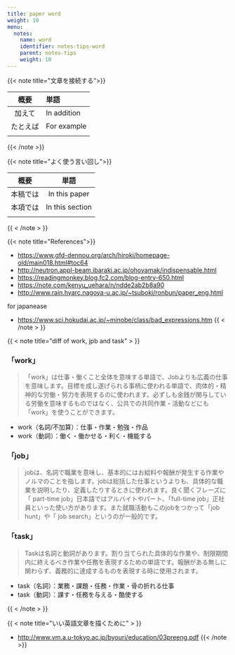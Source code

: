 ```yaml
---
title: paper word
weight: 10
menu:
  notes:
    name: word
    identifier: notes-tips-word
    parent: notes-tips
    weight: 10
---
```

{{< note title="文章を接続する">}}

|概要|単語|
|:--:|:--|
|加えて|In addition|
|たとえば|For example|
|||
{{< /note >}}


{{< note title="よく使う言い回し">}}

|概要|単語|
|:--:|:--:|
|本稿では|In this paper|
|本項では|In this section|
|||
{{ < /note > }}

{{< note title="References">}}
- https://www.gfd-dennou.org/arch/hiroki/homepage-old/main018.html#toc64
- http://neutron.appl-beam.ibaraki.ac.jp/ohoyamak/indispensable.html
- https://readingmonkey.blog.fc2.com/blog-entry-650.html
- https://note.com/kenyu_uehara/n/ndde2ab2b8a90
- http://www.rain.hyarc.nagoya-u.ac.jp/~tsuboki/ronbun/paper_eng.html

for japanease
- https://www.sci.hokudai.ac.jp/~minobe/class/bad_expressions.htm
{{ < /note > }}

{{ < note title="diff of work, jpb and task" > }}
### 「work」
> 「work」は仕事・働くこと全体を意味する単語で、Jobよりも広義の仕事を意味します。目標を成し遂げられる事柄に使われる単語で、肉体的・精神的な労働・努力を表現するのに使われます。必ずしも金銭が関与している労働を意味するものではなく、公共での共同作業・活動などにも「work」を使うことができます。

- work（名詞/不加算）：仕事・作業・勉強・作品
- work（動詞）：働く・働かせる・利く・機能する

### 「job」
> jobは、名詞で職業を意味し、基本的にはお給料や報酬が発生する作業やノルマのことを指します。jobは総括した仕事というよりも、具体的な職業を説明したり、定義したりするときに使われます。良く聞くフレーズに「 part-time job」日本語ではアルバイトやパート、「full-time job」正社員といった使い方があります。また就職活動もこのjobをつかって「job hunt」や「 job search」というのが一般的です。

### 「task」
> Taskは名詞と動詞があります。割り当てられた具体的な作業や、制限期間内に終えるべき作業や任務を表現するための単語です。報酬がある無しに関わらず、義務的に達成するものを表現する時に使用されます。

- task（名詞）：業務・課題・任務・作業・骨の折れる仕事
- task（動詞）：課す・任務を与える・酷使する

{{ < /note > }}


{{ < note title="いい英語文章を描くために" > }}
- http://www.vm.a.u-tokyo.ac.jp/byouri/education/03preeng.pdf
{{< /note >}}

